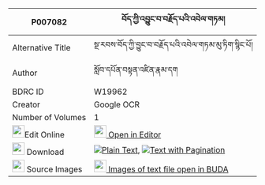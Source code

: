 |P007082|བོད་ཀྱི་འབྱུང་བ་བརྗོད་པའི་འབེལ་གཏམ། 
| --- | --- 
|Alternative Title |སྔ་རབས་བོད་ཀྱི་བྱུང་བ་བརྗོད་པའི་འབེལ་གཏམ་མུ་ཏིག་སྙིང་པོ།
|Author| སློབ་དཔོན་བསྟན་འཛིན་རྣམ་དག
|BDRC ID | W19962
|Creator | Google OCR
|Number of Volumes| 1
|<img width="25" src="https://img.icons8.com/color/25/000000/edit-property.png">Edit Online| [<img width="25" src="https://avatars.githubusercontent.com/u/45091458?s=200&v=4"> Open in Editor](http://editor.openpecha.org/P007082)
|<img width="25" src="https://img.icons8.com/fluent/48/000000/download-2.png"/>  Download | [![](https://img.icons8.com/color/20/000000/txt.png)Plain Text](https://github.com/Openpecha/P007082/releases/download/v1/bo_kyi_jungwa_jopa_i_beltam_plain_P007082.zip), [![](https://img.icons8.com/color/20/000000/txt.png)Text with Pagination](https://github.com/Openpecha/P007082/releases/download/v1/bo_kyi_jungwa_jopa_i_beltam_pages_P007082.zip)
|<img width="25" src="https://img.icons8.com/plasticine/100/000000/pictures-folder.png"/>  Source Images | [<img width="25" src="https://library.bdrc.io/icons/BUDA-small.svg"> Images of text file open in BUDA](https://library.bdrc.io/show/bdr:W19962)